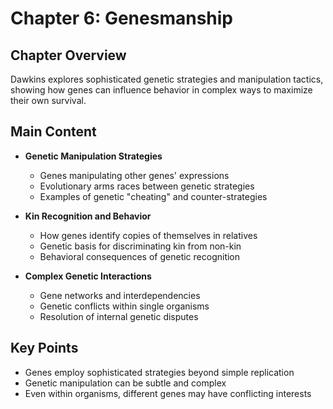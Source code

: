 # Chapter 6: Genesmanship

## Chapter Overview
Dawkins explores sophisticated genetic strategies and manipulation tactics, showing how genes can influence behavior in complex ways to maximize their own survival.

## Main Content
- **Genetic Manipulation Strategies**
  - Genes manipulating other genes' expressions
  - Evolutionary arms races between genetic strategies
  - Examples of genetic "cheating" and counter-strategies

- **Kin Recognition and Behavior**
  - How genes identify copies of themselves in relatives
  - Genetic basis for discriminating kin from non-kin
  - Behavioral consequences of genetic recognition

- **Complex Genetic Interactions**
  - Gene networks and interdependencies
  - Genetic conflicts within single organisms
  - Resolution of internal genetic disputes

## Key Points
- Genes employ sophisticated strategies beyond simple replication
- Genetic manipulation can be subtle and complex
- Even within organisms, different genes may have conflicting interests